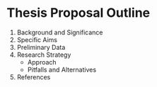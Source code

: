 # Thesis Proposal Outline

1. Background and Significance
2. Specific Aims
3. Preliminary Data
4. Research Strategy
   - Approach
   - Pitfalls and Alternatives
5. References
